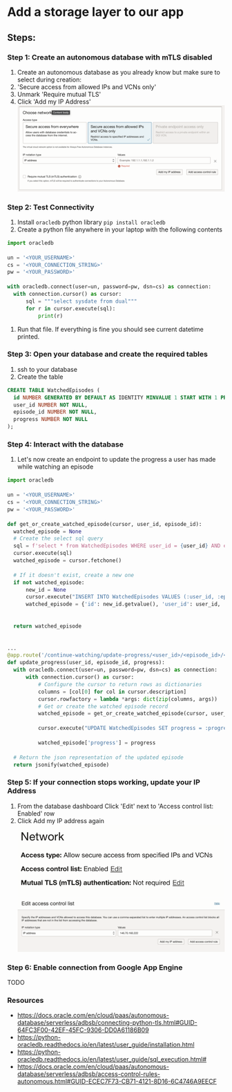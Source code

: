 # Add a storage layer to our app

## Steps:

### Step 1: Create an autonomous database with mTLS disabled
1. Create an autonomous database as you already know but make sure to select during creation:
  1. 'Secure access from allowed IPs and VCNs only'
  1. Unmark 'Require mutual TLS'
  1. Click 'Add my IP Address'
![Screenshot of the creation](img/oracle_create_tls_db.png)

### Step 2: Test Connectivity

1. Install `oracledb` python library `pip install oracledb`
1. Create a python file anywhere in your laptop with the following contents
  ```python
import oracledb

un = '<YOUR_USERNAME>'
cs = '<YOUR_CONNECTION_STRING>'
pw = '<YOUR_PASSWORD>'

with oracledb.connect(user=un, password=pw, dsn=cs) as connection:
    with connection.cursor() as cursor:
        sql = """select sysdate from dual"""
        for r in cursor.execute(sql):
            print(r)
```
1. Run that file. If everything is fine you should see current datetime printed.

### Step 3: Open your database and create the required tables
1. ssh to your database
1. Create the table
  ```sql
CREATE TABLE WatchedEpisodes (
    id NUMBER GENERATED BY DEFAULT AS IDENTITY MINVALUE 1 START WITH 1 PRIMARY KEY,
    user_id NUMBER NOT NULL,
    episode_id NUMBER NOT NULL,
    progress NUMBER NOT NULL
);
```

### Step 4: Interact with the database
1. Let's now create an endpoint to update the progress a user has made while watching an episode
  ```python
import oracledb

un = '<YOUR_USERNAME>'
cs = '<YOUR_CONNECTION_STRING>'
pw = '<YOUR_PASSWORD>'

def get_or_create_watched_episode(cursor, user_id, episode_id):
    watched_episode = None
    # Create the select sql query
    sql = f'select * from WatchedEpisodes WHERE user_id = {user_id} AND episode_id = {episode_id}'
    cursor.execute(sql)
    watched_episode = cursor.fetchone()

    # If it doesn't exist, create a new one
    if not watched_episode:
        new_id = None
        cursor.execute("INSERT INTO WatchedEpisodes VALUES (:user_id, :episode_id, :progress) RETURNING id INTO :new_id", [user_id, episode_id, 0, new_id])
        watched_episode = {'id': new_id.getvalue(), 'user_id': user_id, 'episode_id': episode_id, 'progress': 0}
                
    
    return watched_episode


...
@app.route('/continue-watching/update-progress/<user_id>/<episode_id>/<progress>')
def update_progress(user_id, episode_id, progress):
    with oracledb.connect(user=un, password=pw, dsn=cs) as connection:
        with connection.cursor() as cursor:
            # Configure the cursor to return rows as dictionaries
            columns = [col[0] for col in cursor.description]
            cursor.rowfactory = lambda *args: dict(zip(columns, args))
            # Get or create the watched episode record
            watched_episode = get_or_create_watched_episode(cursor, user_id, episode_id)
            
            cursor.execute("UPDATE WatchedEpisodes SET progress = :progress WHERE id = :id", [progress, watched_episode['id']])

            watched_episode['progress'] = progress

    # Return the json representation of the updated episode
    return jsonify(watched_episode)
```

### Step 5: If your connection stops working, update your IP Address
1. From the database dashboard Click 'Edit' next to 'Access control list: Enabled' row
1. Click Add my IP address again
![Screenshot of the modification](img/oracle_network.png)
![Screenshot of the modification](img/oracle_modify_ip.png)

### Step 6: Enable connection from Google App Engine
TODO

### Resources
* https://docs.oracle.com/en/cloud/paas/autonomous-database/serverless/adbsb/connecting-python-tls.html#GUID-64FC3F00-42EF-45FC-9306-DD0A61186B09
* https://python-oracledb.readthedocs.io/en/latest/user_guide/installation.html
* https://python-oracledb.readthedocs.io/en/latest/user_guide/sql_execution.html#
* https://docs.oracle.com/en/cloud/paas/autonomous-database/serverless/adbsb/access-control-rules-autonomous.html#GUID-ECEC7F73-CB71-4121-8D16-6C4746A9EECF
